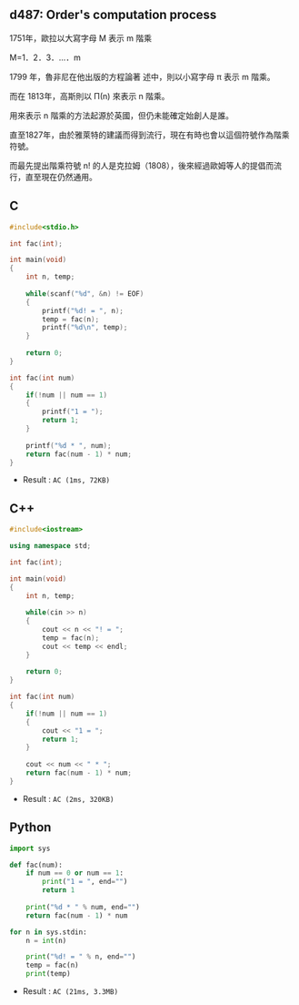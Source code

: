 ## d487: Order's computation process
1751年，歐拉以大寫字母 M 表示 m 階乘

 M=1．2．3．...．m 　

 1799 年，魯非尼在他出版的方程論著 述中，則以小寫字母 π 表示 m 階乘。

 而在 1813年，高斯則以 Π(n) 來表示 n 階乘。

 用來表示 n 階乘的方法起源於英國，但仍未能確定始創人是誰。

 直至1827年，由於雅萊特的建議而得到流行，現在有時也會以這個符號作為階乘符號。

 而最先提出階乘符號 n! 的人是克拉姆（1808），後來經過歐姆等人的提倡而流行，直至現在仍然通用。

## C
```C
#include<stdio.h>

int fac(int);

int main(void)
{
	int n, temp;
	
	while(scanf("%d", &n) != EOF)
	{
		printf("%d! = ", n);
		temp = fac(n);
		printf("%d\n", temp);
	}
	
	return 0;
}

int fac(int num)
{
	if(!num || num == 1)
	{
		printf("1 = ");
		return 1;
	}
	
	printf("%d * ", num);
	return fac(num - 1) * num;
} 
```
 * Result : `AC (1ms, 72KB)`

## C++
```C++
#include<iostream>

using namespace std;

int fac(int);

int main(void)
{
	int n, temp;
	
	while(cin >> n)
	{
		cout << n << "! = ";
		temp = fac(n);
		cout << temp << endl;
	}
	
	return 0;
}

int fac(int num)
{
	if(!num || num == 1)
	{
		cout << "1 = ";
		return 1;
	}
	
	cout << num << " * ";
	return fac(num - 1) * num;
} 
```
 * Result : `AC (2ms, 320KB)`

## Python
```python
import sys

def fac(num):
    if num == 0 or num == 1:
        print("1 = ", end="")
        return 1
    
    print("%d * " % num, end="")
    return fac(num - 1) * num

for n in sys.stdin:
    n = int(n)

    print("%d! = " % n, end="")
    temp = fac(n)
    print(temp)
```
 * Result : `AC (21ms, 3.3MB)`
